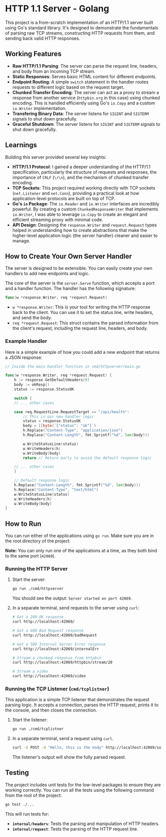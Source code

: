 # HTTP 1.1 Server - Golang

This project is a from-scratch implementation of an HTTP/1.1 server built using Go's standard library. It's designed to demonstrate the fundamentals of parsing raw TCP streams, constructing HTTP requests from them, and sending back valid HTTP responses.

## Working Features

*   **Raw HTTP/1.1 Parsing**: The server can parse the request line, headers, and body from an incoming TCP stream.
*   **Static Responses**: Serves basic HTML content for different endpoints.
*   **Endpoint Routing**: A simple `switch` statement in the handler routes requests to different logic based on the request target.
*   **Chunked Transfer Encoding**: The server can act as a proxy to stream a response from another service (`httpbin.org` in this case) using chunked encoding. This is handled efficiently using Go's `io.Copy` and a custom `io.Writer` implementation.
*   **Transfering Binary Data**: The server listens for `SIGINT` and `SIGTERM` signals to shut down gracefully.
*   **Graceful Shutdown**: The server listens for `SIGINT` and `SIGTERM` signals to shut down gracefully.

## Learnings

Building this server provided several key insights:

*   **HTTP/1.1 Protocol**: I gained a deeper understanding of the HTTP/1.1 specification, particularly the structure of requests and responses, the importance of `CRLF` (`\r\n`), and the mechanism of chunked transfer encoding.
*   **TCP Sockets**: This project required working directly with TCP sockets (`net.Listener` and `net.Conn`), providing a practical look at how application-level protocols are built on top of TCP.
*   **Go's `io` Package**: The `io.Reader` and `io.Writer` interfaces are incredibly powerful. By creating a custom `ChunkedResponseWriter` that implements `io.Writer`, I was able to leverage `io.Copy` to create an elegant and efficient streaming proxy with minimal code.
*   **API Design**: Designing the `response.Writer` and `request.Request` types helped in understanding how to create abstractions that make the higher-level application logic (the server handler) cleaner and easier to manage.

## How to Create Your Own Server Handler

The server is designed to be extensible. You can easily create your own handlers to add new endpoints and logic.

The core of the server is the `server.Serve` function, which accepts a port and a handler function. The handler has the following signature:

```go
func(w *response.Writer, req *request.Request)
```

-   `w *response.Writer`: This is your tool for writing the HTTP response back to the client. You can use it to set the status line, write headers, and send the body.
-   `req *request.Request`: This struct contains the parsed information from the client's request, including the request line, headers, and body.

### Example Handler

Here is a simple example of how you could add a new endpoint that returns a JSON response:

```go
// Inside the main handler function in cmd/httpserver/main.go

func(w *response.Writer, req *request.Request) {
    h := response.GetDefaultHeaders(0)
    body := okResp()
    status := response.StatusOK

    switch {
    // ... other cases

    case req.RequestLine.RequestTarget == "/api/health":
        // This is our new handler logic
        status = response.StatusOK
        body = []byte(`{"status": "ok"}`)
        h.Replace("Content-Type", "application/json")
        h.Replace("Content-Length", fmt.Sprintf("%d", len(body)))

        w.WriteStatusLine(status)
        w.WriteHeaders(h)
        w.WriteBody(body)
        return // Return early to avoid the default response logic

    // ... other cases
    }

    // Default response logic
    h.Replace("Content-Length", fmt.Sprintf("%d", len(body)))
    h.Replace("Content-Type", "text/html")
    w.WriteStatusLine(status)
    w.WriteHeaders(h)
    w.WriteBody(body)
}
```

## How to Run

You can run either of the applications using `go run`. Make sure you are in the root directory of the project.

**Note:** You can only run one of the applications at a time, as they both bind to the same port (`42069`).

### Running the HTTP Server

1.  Start the server:
    ```sh
    go run ./cmd/httpserver
    ```
    You should see the output: `Server started on port 42069`.

2.  In a separate terminal, send requests to the server using `curl`:
    ```sh
    # Get a 200 OK response
    curl http://localhost:42069/

    # Get a 400 Bad Request response
    curl http://localhost:42069/badRequest

    # Get a 500 Internal Server Error response
    curl http://localhost:42069/internalErr

    # Stream a chunked response from httpbin
    curl http://localhost:42069/httpbin/stream/20

    # Stream a video
    curl http://localhost:42069/video
    ```

### Running the TCP Listener (`cmd/tcplistner`)

This application is a simple TCP listener that demonstrates the request parsing logic. It accepts a connection, parses the HTTP request, prints it to the console, and then closes the connection.

1.  Start the listener:
    ```sh
    go run ./cmd/tcplistner
    ```

2.  In a separate terminal, send a request using `curl`.
    ```sh
    curl -X POST -d "Hello, this is the body" http://localhost:42069/some/path
    ```
    The listener's output will show the fully parsed request.

## Testing

The project includes unit tests for the low-level packages to ensure they are working correctly. You can run all the tests using the following command from the root of the project:

```sh
go test ./...
```

This will run tests for:

*   **`internal/headers`**: Tests the parsing and manipulation of HTTP headers.
*   **`internal/request`**: Tests the parsing of the HTTP request line.

